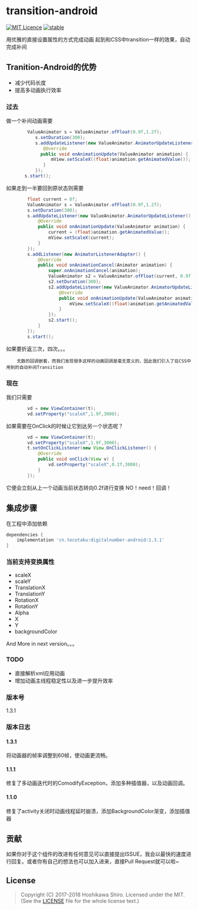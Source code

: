 ﻿# transition-android

[![MIT Licence](https://badges.frapsoft.com/os/mit/mit.svg?v=103)](https://opensource.org/licenses/mit-license.php)
[![stable](http://badges.github.io/stability-badges/dist/stable.svg)](http://github.com/badges/stability-badges)

用优雅的直接设置属性的方式完成动画
  起到和CSS中transition一样的效果，自动完成补间

## Tranition-Android的优势
  - 减少代码长度
  - 提高多动画执行效率

### 过去
做一个补间动画需要

```java
        ValueAnimator s = ValueAnimator.ofFloat(0.9f,1.2f);
           s.setDuration(300);
           s.addUpdateListener(new ValueAnimator.AnimatorUpdateListener() {
              @Override
             public void onAnimationUpdate(ValueAnimator animation) {
                 mView.setScaleX((float)animation.getAnimatedValue());        
              }
           });
       s.start();
```
如果走到一半要回到原状态则需要

```java
        float current = 0f;
        ValueAnimator s = ValueAnimator.ofFloat(0.9f,1.2f);
        s.setDuration(300);
        s.addUpdateListener(new ValueAnimator.AnimatorUpdateListener() {
            @Override
            public void onAnimationUpdate(ValueAnimator animation) {
                current = (float)animation.getAnimatedValue();
                mView.setScaleX(current);
            }
        });
        s.addListener(new AnimatorListenerAdapter() {
            @Override
            public void onAnimationCancel(Animator animation) {
                super.onAnimationCancel(animation);
                ValueAnimator s2 = ValueAnimator.ofFloat(current, 0.9f);
                s2.setDuration(300);
                s2.addUpdateListener(new ValueAnimator.AnimatorUpdateListener() {
                    @Override
                    public void onAnimationUpdate(ValueAnimator animation) {
                        mView.setScaleX((float)animation.getAnimatedValue());
                    }
                });
                s2.start();
            }
        });
        s.start();
```
如果要折返三次，四次。。。

        无数的回调嵌套，而我们发现很多这样的动画回调是毫无意义的，因此我们引入了在CSS中用到的自动补间Transition
    
    
### 现在
我们只需要
```java
        vd = new ViewContainer(t);
        vd.setProperty("scaleX",1.9f,3000);
```
如果需要在OnClick的时候让它到达另一个状态呢？
```java
        vd = new ViewContainer(t);
        vd.setProperty("scaleX",1.9f,3000);
        t.setOnClickListener(new View.OnClickListener() {
            @Override
            public void onClick(View v) {
                vd.setProperty("scaleX",0.2f,3000);
            }
        });
```
它便会立刻从上一个动画当前状态转向0.2f进行变换 NO！need！回调！

## 集成步骤

在工程中添加依赖

```groovy
dependencies {
    implementation 'cn.tecotaku:digitalnumber-android:1.3.1'
}
```

### 当前支持变换属性
- scaleX
- scaleY
- TranslationX
- TranslationY
- RotationX
- RotationY
- Alpha
- X
- Y
- backgroundColor
    
And More in next version。。。

### TODO
- 直接解析xml应用动画
- 增加动画主线程稳定性以及进一步提升效率

### 版本号
1.3.1

### 版本日志

#### 1.3.1
将动画器的帧率调整到60帧，使动画更流畅。

#### 1.1.1
修复了多动画迭代时的ComodifyException，添加多种插值器，以及动画回调。

#### 1.1.0
修复了activity关闭时动画线程延时崩溃，添加BackgroundColor渐变，添加插值器

## 贡献
如果你对于这个组件的改进有任何意见可以直接提出ISSUE，我会以最快的速度进行回复。或者你有自己的想法也可以加入进来，直接Pull Request就可以啦~

## License
> Copyright (C) 2017-2018 Hoshikawa Shiro.
> Licensed under the MIT.
> (See the [LICENSE](https://github.com/SinoReimu/transition-android/blob/master/LICENSE) file for the whole license text.)
